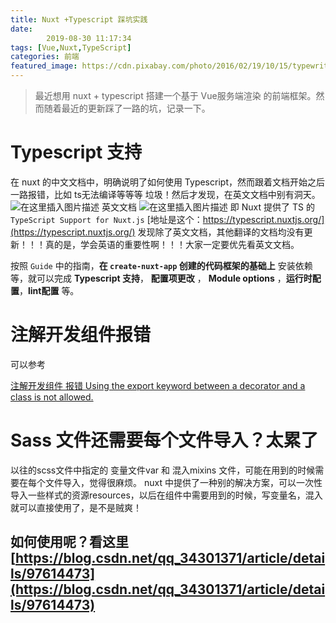```yaml
---
title: Nuxt +Typescript 踩坑实践
date: 
        2019-08-30 11:17:34
tags: [Vue,Nuxt,TypeScript]
categories: 前端
featured_image: https://cdn.pixabay.com/photo/2016/02/19/10/15/typewriter-1209140_960_720.jpg
---
```

>最近想用 nuxt + typescript 搭建一个基于 Vue服务端渲染 的前端框架。然而随着最近的更新踩了一路的坑，记录一下。

# Typescript 支持
在 nuxt 的中文文档中，明确说明了如何使用 Typescript，然而跟着文档开始之后一路报错，比如 ts无法编译等等等 垃圾！然后才发现，在英文文档中别有洞天。
![在这里插入图片描述](https://img-blog.csdnimg.cn/20190830110826638.png?x-oss-process=image/watermark,type_ZmFuZ3poZW5naGVpdGk,shadow_10,text_aHR0cHM6Ly9ibG9nLmNzZG4ubmV0L3FxXzM0MzAxMzcx,size_16,color_FFFFFF,t_70)
英文文档
![在这里插入图片描述](https://img-blog.csdnimg.cn/20190830110958888.png?x-oss-process=image/watermark,type_ZmFuZ3poZW5naGVpdGk,shadow_10,text_aHR0cHM6Ly9ibG9nLmNzZG4ubmV0L3FxXzM0MzAxMzcx,size_16,color_FFFFFF,t_70)
即 Nuxt 提供了 TS 的 `TypeScript Support for Nuxt.js`
[地址是这个：https://typescript.nuxtjs.org/](https://typescript.nuxtjs.org/)
发现除了英文文档，其他翻译的文档均没有更新！！！真的是，学会英语的重要性啊！！！大家一定要优先看英文文档。

按照 `Guide` 中的指南，**在 `create-nuxt-app` 创建的代码框架的基础上** 安装依赖等，就可以完成  **Typescript 支持**， **配置项更改** ， **Module options** ，**运行时配置**，**lint配置** 等。


# 注解开发组件报错
可以参考

[注解开发组件 报错 Using the export keyword between a decorator and a class is not allowed.](https://blog.csdn.net/qq_34301371/article/details/100152565)

# Sass 文件还需要每个文件导入？太累了
以往的scss文件中指定的 变量文件var 和 混入mixins 文件，可能在用到的时候需要在每个文件导入，觉得很麻烦。
nuxt 中提供了一种别的解决方案，可以一次性导入一些样式的资源resources，以后在组件中需要用到的时候，写变量名，混入就可以直接使用了，是不是贼爽！
## 如何使用呢？看这里 [https://blog.csdn.net/qq_34301371/article/details/97614473](https://blog.csdn.net/qq_34301371/article/details/97614473)
